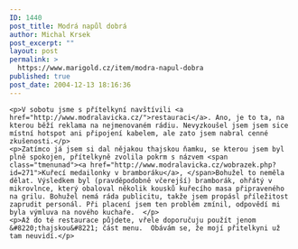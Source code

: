 ```yaml
---
ID: 1440
post_title: Modrá napůl dobrá
author: Michal Krsek
post_excerpt: ""
layout: post
permalink: >
  https://www.marigold.cz/item/modra-napul-dobra
published: true
post_date: 2004-12-13 18:16:36
---
```

	<p>V sobotu jsme s přítelkyní navštívili <a href="http://www.modralavicka.cz/">restauraci</a>. Ano, je to ta, na kterou běží reklama na nejmenovaném rádiu. Nevyzkoušel jsem jsem sice místní hotspot ani připojení kabelem, ale zato jsem nabral cenné zkušenosti.</p>
	<p>Zatímco já jsem si dal nějakou thajskou ňamku, se kterou jsem byl plně spokojen, přítelkyně zvolila pokrm s názvem <span class="tmenunad"><a href="http://www.modralavicka.cz/wobrazek.php?id=271">Kuřecí medailonky v bramboráku</a>, </span>Bohužel to neměla dělat. Výsledkem byl (pravděpodobně včerejší) bramborák, ohřátý v mikrovlnce, který obaloval několik kousků kuřecího masa připraveného na grilu. Bohužel nemá ráda publicitu, takže jsem propásl příležitost zaprudit personál. Při placení jsem ten problém zmínil, odpovědí mi byla výmluva na nového kuchaře.  </p>
	<p>Až do té restaurace půjdete, vřele doporučuju použít jenom &#8220;thajskou&#8221; část menu.  Obávám se, že mojí přitelkyni už tam neuvidí.</p>